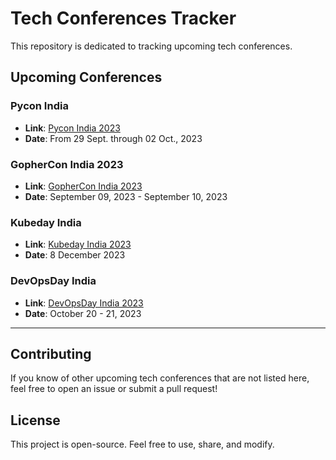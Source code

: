 # Tech Conferences Tracker

This repository is dedicated to tracking upcoming tech conferences.

## Upcoming Conferences

### Pycon India

- **Link**: [Pycon India 2023](https://www.python.org/events/python-events/1496/)
- **Date**: From 29 Sept. through 02 Oct., 2023

### GopherCon India 2023

- **Link**: [GopherCon India 2023](https://gopherconindia.org/)
- **Date**: September 09, 2023 - September 10, 2023

### Kubeday India

- **Link**: [Kubeday India 2023](https://events.linuxfoundation.org/kubeday-india/)
- **Date**: 8 December 2023

### DevOpsDay India

- **Link**: [DevOpsDay India 2023](https://devopsdays.org/events/2023-bengaluru/welcome/)
- **Date**: October 20 - 21, 2023

---

## Contributing

If you know of other upcoming tech conferences that are not listed here, feel free to open an issue or submit a pull request!

## License

This project is open-source. Feel free to use, share, and modify.


